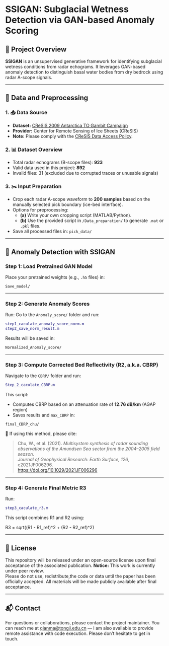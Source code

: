 # SSIGAN: Subglacial Wetness Detection via GAN-based Anomaly Scoring

## 📘 Project Overview

**SSIGAN** is an unsupervised generative framework for identifying subglacial wetness conditions from radar echograms. It leverages GAN-based anomaly detection to distinguish basal water bodies from dry bedrock using radar A-scope signals.

---

## 📂 Data and Preprocessing

### 1. 📥 Data Source
- **Dataset:** [CReSIS 2009 Antarctica TO Gambit Campaign](https://data.cresis.ku.edu/data/rds/2009_Antarctica_TO_Gambit/)
- **Provider:** Center for Remote Sensing of Ice Sheets (CReSIS)
- **Note:** Please comply with the [CReSIS Data Access Policy](https://data.cresis.ku.edu/data/).

### 2. 📊 Dataset Overview
- Total radar echograms (B-scope files): **923**
- Valid data used in this project: **892**
- Invalid files: 31 (excluded due to corrupted traces or unusable signals)

### 3. ✂️ Input Preparation
- Crop each radar A-scope waveform to **200 samples** based on the manually selected pick boundary (ice-bed interface).
- Options for preprocessing:
  - **(a)** Write your own cropping script (MATLAB/Python).
  - **(b)** Use the provided script in `/Data_preparation/` to generate `.mat` or `.pkl` files.
- Save all processed files in: `pick_data/`

---

## 🧠 Anomaly Detection with SSIGAN

### Step 1: Load Pretrained GAN Model
Place your pretrained weights (e.g., `.h5` files) in:

```
Save_model/
```

---

### Step 2: Generate Anomaly Scores
Run:
Go to the `Anomaly_score/` folder and run:

```matlab
step1_caculate_anomaly_score_norm.m
step2_save_norm_result.m
```

Results will be saved in:

```
Normalized_Anomaly_score/
```

---

### Step 3: Compute Corrected Bed Reflectivity (R2, a.k.a. CBRP)

Navigate to the `CBRP/` folder and run:

```matlab
Step_2_caculate_CBRP.m
```

This script:
- Computes CBRP based on an attenuation rate of **12.76 dB/km** (AGAP region)
- Saves results and `max_CBRP` in:

```
final_CBRP_chu/
```

📖 If using this method, please cite:

> Chu, W., et al. (2021). *Multisystem synthesis of radar sounding observations of the Amundsen Sea sector from the 2004–2005 field season*.  
> *Journal of Geophysical Research: Earth Surface, 126*, e2021JF006296.  
> https://doi.org/10.1029/2021JF006296

---

### Step 4: Generate Final Metric R3

Run:

```matlab
step3_caculate_r3.m
```

This script combines R1 and R2 using:


R3 = sqrt((R1 - R1_ref)^2 + (R2 - R2_ref)^2)


---


## 📄 License

This repository will be released under an open-source license upon final acceptance of the associated publication. **Notice:** This work is currently under peer review.  
 Please do not use, redistribute,the code or data until the paper has been officially accepted.   All materials will be made publicly available after final acceptance.

---


## 📬 Contact

For questions or collaborations, please contact the project maintainer. You can reach me at qianma@tongji.edu.cn — I am also available to provide remote assistance with code execution. Please don’t hesitate to get in touch.
